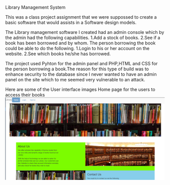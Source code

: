 Library Management System

This was a class project assignment that we were suppossed to create a basic software that would assists in a Software design models.

The Library management software I created had an admin console which by the admin had the following capabilities.
  1.Add a stock of books.
  2.See if a book has been borrowed and by whom.
The person borrowing the book could be able to do the following.
  1.Login to his or her account on the website.
  2.See which books he/she has borrowed.

The project used Pyhton for the admin panel and PHP,HTML and CSS for the person borrowing a book.The reason for this type of build was to enhance security to the database since I never wanted to have an admin panel on the site which to me seemed very vulnerable to an attack.

Here are some of the User interface images
Home page for the users to access their books
![Screenshoe](Documentation/homepage.png)

